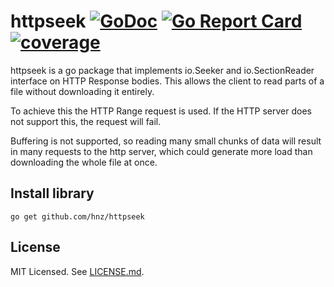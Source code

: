 # httpseek [![GoDoc](https://godoc.org/github.com/hnz/httpseek?status.svg)](https://godoc.org/github.com/hnz/httpseek) [![Go Report Card](https://goreportcard.com/badge/github.com/hnz/httpseek)](https://goreportcard.com/report/github.com/hnz/httpseek) [![coverage](https://img.shields.io/codacy/coverage/c44df2d9c89a4809896914fd1a40bedd.svg)](https://gocover.io/github.com/hnz/httpseek)

httpseek is a go package that implements io.Seeker and io.SectionReader interface on HTTP Response bodies.
This allows the client to read parts of a file without downloading it entirely.

To achieve this the HTTP Range request is used. If the HTTP server does not support this,
the request will fail.

Buffering is not supported, so reading many small chunks of data will result in many requests to
the http server, which could generate more load than downloading the whole file at once.


Install library
---------------

    go get github.com/hnz/httpseek


License
-------

MIT Licensed. See [LICENSE.md](LICENSE.md).
